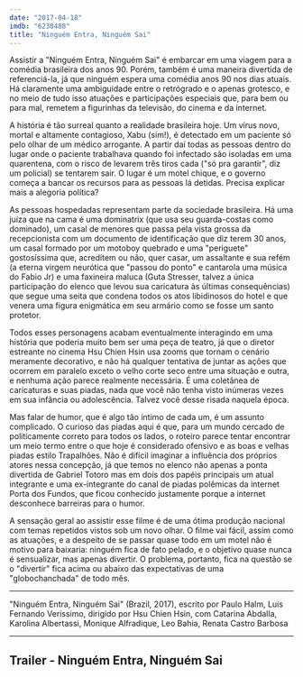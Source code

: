 ```yaml
---
date: "2017-04-18"
imdb: "6230488"
title: "Ninguém Entra, Ninguém Sai"
---
```

Assistir a "Ninguém Entra, Ninguém Sai" é embarcar em uma viagem para a comédia brasileira dos anos 90. Porém, também é uma maneira divertida de referenciá-la, já que ninguém espera uma comédia anos 90 nos dias atuais. Há claramente uma ambiguidade entre o retrógrado e o apenas grotesco, e no meio de tudo isso atuações e participações especiais que, para bem ou para mal, remetem a figurinhas da televisão, do cinema e da internet.

A história é tão surreal quanto a realidade brasileira hoje. Um vírus novo, mortal e altamente contagioso, Xabu (sim!), é detectado em um paciente só pelo olhar de um médico arrogante. A partir daí todas as pessoas dentro do lugar onde o paciente trabalhava quando foi infectado são isoladas em uma quarentena, com o risco de levarem três tiros cada ("só pra garantir", diz um policial) se tentarem sair. O lugar é um motel chique, e o governo começa a bancar os recursos para as pessoas lá detidas. Precisa explicar mais a alegoria política?

As pessoas hospedadas representam parte da sociedade brasileira. Há uma juíza que na cama é uma dominatrix (que usa seu guarda-costas como dominado), um casal de menores que passa pela vista grossa da recepcionista com um documento de identificação que diz terem 30 anos, um casal formado por um motoboy quebrado e uma "periguete" gostosíssima que, acreditem ou não, quer casar, um assaltante e sua refém (a eterna virgem neurótica que "passou do ponto" e cantarola uma música do Fabio Jr) e uma faxineira maluca (Guta Stresser, talvez a única participação do elenco que levou sua caricatura às últimas consequências) que segue uma seita que condena todos os atos libidinosos do hotel e que venera uma figura enigmática em seu armário como se fosse um santo protetor.

Todos esses personagens acabam eventualmente interagindo em uma história que poderia muito bem ser uma peça de teatro, já que o diretor estreante no cinema Hsu Chien Hsin usa zooms que tornam o cenário meramente decorativo, e não há qualquer tentativa de juntar as ações que ocorrem em paralelo exceto o velho corte seco entre uma situação e outra, e nenhuma ação parece realmente necessária. É uma coletânea de caricaturas e suas piadas, nada que você não tenha visto inúmeras vezes em sua infância ou adolescência. Talvez você desse risada naquela época.

Mas falar de humor, que é algo tão íntimo de cada um, é um assunto complicado. O curioso das piadas aqui é que, para um mundo cercado de politicamente correto para todos os lados, o roteiro parece tentar encontrar um meio termo entre o que hoje é considerado ofensivo e as boas e velhas piadas estilo Trapalhões. Não é difícil imaginar a influência dos próprios atores nessa concepção, já que temos no elenco não apenas a ponta divertida de Gabriel Totoro mas em dois dos papéis principais um atual integrante e uma ex-integrante do canal de piadas polêmicas da internet Porta dos Fundos, que ficou conhecido justamente porque a internet desconhece barreiras para o humor.

A sensação geral ao assistir esse filme é de uma ótima produção nacional com temas repetidos vistos sob um novo olhar. O filme vai fácil, assim como as atuações, e a despeito de se passar quase todo em um motel não é motivo para baixaria: ninguém fica de fato pelado, e o objetivo quase nunca é sensualizar, mas apenas divertir. O problema, portanto, fica na questão se o "divertir" fica acima ou abaixo das expectativas de uma "globochanchada" de todo mês.

<hr>"Ninguém Entra, Ninguém Sai" (Brazil, 2017), escrito por Paulo Halm, Luis Fernando Verissimo, dirigido por Hsu Chien Hsin, com Catarina Abdalla, Karolina Albertassi, Monique Alfradique, Leo Bahia, Renata Castro Barbosa<hr>

<h2>Trailer - Ninguém Entra, Ninguém Sai<h2>
